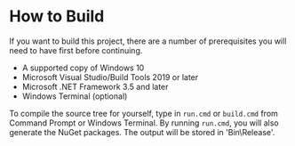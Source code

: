 # How to Build

If you want to build this project, there are a number of prerequisites you will need to have first before continuing.

* A supported copy of Windows 10
* Microsoft Visual Studio/Build Tools 2019 or later
* Microsoft .NET Framework 3.5 and later
* Windows Terminal (optional)

To compile the source tree for yourself, type in `run.cmd` or `build.cmd` from Command Prompt or Windows Terminal. By running `run.cmd`, you will also generate the NuGet packages. The output will be stored in 'Bin\Release'.